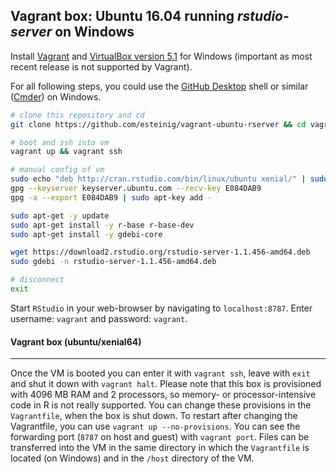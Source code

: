 ## Vagrant box: Ubuntu 16.04 running *rstudio-server* on Windows

Install [Vagrant](https://www.vagrantup.com/downloads.html) and [VirtualBox version 5.1](https://www.virtualbox.org/wiki/Download_Old_Builds_5_1) for Windows (important as most recent release is not supported by Vagrant).

For all following steps, you could use the [GitHub Desktop](https://desktop.github.com/) shell or similar ([Cmder](http://cmder.net/)) on Windows.

```bash
# clone this repository and cd 
git clone https://github.com/esteinig/vagrant-ubuntu-rserver && cd vagrant-ubuntu-rserver

# boot and ssh into vm
vagrant up && vagrant ssh

# manual config of vm
sudo echo "deb http://cran.rstudio.com/bin/linux/ubuntu xenial/" | sudo tee -a /etc/apt/sources.list
gpg --keyserver keyserver.ubuntu.com --recv-key E084DAB9
gpg -a --export E084DAB9 | sudo apt-key add -

sudo apt-get -y update
sudo apt-get install -y r-base r-base-dev
sudo apt-get install -y gdebi-core

wget https://download2.rstudio.org/rstudio-server-1.1.456-amd64.deb
sudo gdebi -n rstudio-server-1.1.456-amd64.deb

# disconnect
exit
```

Start `RStudio` in your web-browser by navigating to `localhost:8787`. Enter username: `vagrant` and password: `vagrant`.

#### Vagrant box (ubuntu/xenial64)
---

Once the VM is booted you can enter it with `vagrant ssh`, leave with `exit` and shut it down with `vagrant halt`. Please note that this box is provisioned with 4096 MB RAM and 2 processors, so memory- or processor-intensive code in R is not really supported. You can change these provisions in the `Vagrantfile`, when the box is shut down. To restart after changing the Vagrantfile, you can use `vagrant up --no-provisions`. You can see the forwarding port (`8787` on host and guest) with `vagrant port`. Files can be transferred into the VM in the same directory in which the `Vagrantfile` is located (on Windows) and in the `/host` directory of the VM. 

